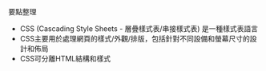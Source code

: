 要點整理
- CSS (Cascading Style Sheets - 層疊樣式表/串接樣式表) 是一種樣式表語言
- CSS主要用於處理網頁的樣式/外觀/排版，包括針對不同設備和螢幕尺寸的設計和佈局
- CSS可分離HTML結構和樣式